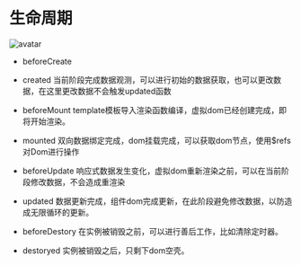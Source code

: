 # 生命周期

![avatar](https://cn.vuejs.org/images/lifecycle.png)

- beforeCreate
  
- created
  当前阶段完成数据观测，可以进行初始的数据获取，也可以更改数据，在这里更改数据不会触发updated函数
- beforeMount
  template模板导入渲染函数编译，虚拟dom已经创建完成，即将开始渲染。
- mounted
  双向数据绑定完成，dom挂载完成，可以获取dom节点，使用$refs对Dom进行操作
- beforeUpdate
  响应式数据发生变化，虚拟dom重新渲染之前，可以在当前阶段修改数据，不会造成重渲染
- updated
  数据更新完成，组件dom完成更新，在此阶段避免修改数据，以防造成无限循环的更新。
- beforeDestory
  在实例被销毁之前，可以进行善后工作，比如清除定时器。
- destoryed
  实例被销毁之后，只剩下dom空壳。
